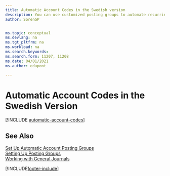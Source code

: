 ```yaml
---
title: Automatic Account Codes in the Swedish version
description: You can use customized posting groups to automate recurring transactions in journals, sales documents, or purchase documents in the Swedish version.
author: SorenGP


ms.topic: conceptual
ms.devlang: na
ms.tgt_pltfrm: na
ms.workload: na
ms.search.keywords:
ms.search.form: 11207, 11208
ms.date: 04/01/2021
ms.author: edupont

---
```

# Automatic Account Codes in the Swedish Version

[!INCLUDE [automatic-account-codes](../includes/FISE/automatic-account-codes.md)]

## See Also

[Set Up Automatic Account Posting Groups](how-to-set-up-automatic-account-posting-groups.md)  
[Setting Up Posting Groups](../../finance-posting-groups.md)  
[Working with General Journals](../../ui-work-general-journals.md)  


[!INCLUDE[footer-include](../../includes/footer-banner.md)]